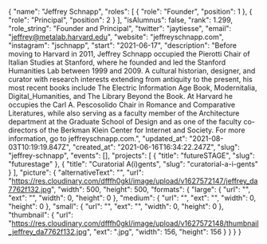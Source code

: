 {
 "name": "Jeffrey Schnapp",
 "roles": [
  {
   "role": "Founder",
   "position": 1
  },
  {
   "role": "Principal",
   "position": 2
  }
 ],
 "isAlumnus": false,
 "rank": 1.299,
 "role_string": "Founder and Principal",
 "twitter": "jaytiesse",
 "email": "jeffrey@metalab.harvard.edu",
 "website": "jeffreyschnapp.com",
 "instagram": "jschnapp",
 "start": "2021-06-17",
 "description": "Before moving to Harvard in 2011, Jeffrey Schnapp occupied the Pierotti Chair of Italian Studies at Stanford, where he founded and led the Stanford Humanities Lab between 1999 and 2009. A cultural historian, designer, and curator with research interests extending from antiquity to the present, his most recent books include The Electric Information Age Book, Modernitalia, Digital_Humanities, and The Library Beyond the Book. At Harvard he occupies the Carl A. Pescosolido Chair in Romance and Comparative Literatures, while also serving as a faculty member of the Architecture department at the Graduate School of Design and as one of the faculty co-directors of the Berkman Klein Center for Internet and Society. For more information, go to jeffreyschnapp.com.",
 "updated_at": "2021-08-03T10:19:19.847Z",
 "created_at": "2021-06-16T16:34:22.247Z",
 "slug": "jeffrey-schnapp",
 "events": [],
 "projects": [
  {
   "title": "futureSTAGE",
   "slug": "futurestage"
  },
  {
   "title": "Curatorial A(i)gents",
   "slug": "curatorial-a-i-gents"
  }
 ],
 "picture": {
  "alternativeText": "",
  "url": "https://res.cloudinary.com/dfffh0gkl/image/upload/v1627572147/jeffrey_da7762f132.jpg",
  "width": 500,
  "height": 500,
  "formats": {
   "large": {
    "url": "",
    "ext": "",
    "width": 0,
    "height": 0
   },
   "medium": {
    "url": "",
    "ext": "",
    "width": 0,
    "height": 0
   },
   "small": {
    "url": "",
    "ext": "",
    "width": 0,
    "height": 0
   },
   "thumbnail": {
    "url": "https://res.cloudinary.com/dfffh0gkl/image/upload/v1627572148/thumbnail_jeffrey_da7762f132.jpg",
    "ext": ".jpg",
    "width": 156,
    "height": 156
   }
  }
 }
}